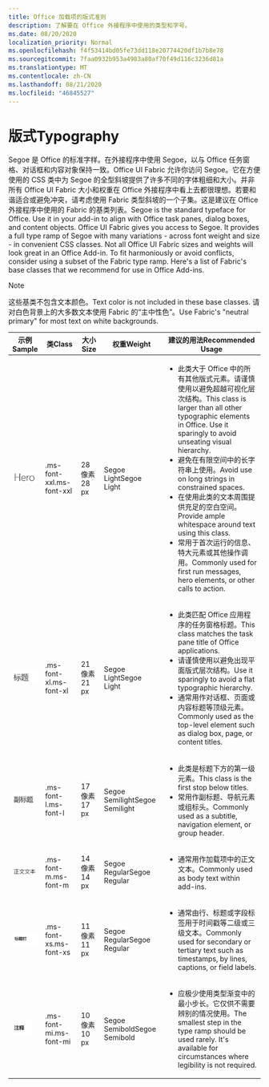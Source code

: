 ```yaml
---
title: Office 加载项的版式准则
description: 了解要在 Office 外接程序中使用的类型和字号。
ms.date: 08/20/2020
localization_priority: Normal
ms.openlocfilehash: f4f53414bd05fe73dd118e20774420df1b7b8e78
ms.sourcegitcommit: 7faa0932b953a4983a80af70f49d116c3236d81a
ms.translationtype: MT
ms.contentlocale: zh-CN
ms.lasthandoff: 08/21/2020
ms.locfileid: "46845527"
---
```

# <a name="typography"></a><span data-ttu-id="44e57-103">版式</span><span class="sxs-lookup"><span data-stu-id="44e57-103">Typography</span></span>

<span data-ttu-id="44e57-p101">Segoe 是 Office 的标准字样。在外接程序中使用 Segoe，以与 Office 任务窗格、对话框和内容对象保持一致。Office UI Fabric 允许你访问 Segoe。它在方便使用的 CSS 类中为 Segoe 的全型斜坡提供了许多不同的字体粗细和大小。并非所有 Office UI Fabric 大小和权重在 Office 外接程序中看上去都很理想。若要和谐适合或避免冲突，请考虑使用 Fabric 类型斜坡的一个子集。这是建议在 Office 外接程序中使用的 Fabric 的基类列表。</span><span class="sxs-lookup"><span data-stu-id="44e57-p101">Segoe is the standard typeface for Office. Use it in your add-in to align with Office task panes, dialog boxes, and content objects. Office UI Fabric gives you access to Segoe. It provides a full type ramp of Segoe with many variations - across font weight and size - in convenient CSS classes. Not all Office UI Fabric sizes and weights will look great in an Office Add-in. To fit harmoniously or avoid conflicts, consider using a subset of the Fabric type ramp. Here's a list of Fabric's base classes that we recommend for use in Office Add-ins.</span></span>

> [!NOTE]
> <span data-ttu-id="44e57-111">这些基类不包含文本颜色。</span><span class="sxs-lookup"><span data-stu-id="44e57-111">Text color is not included in these base classes.</span></span> <span data-ttu-id="44e57-112">请对白色背景上的大多数文本使用 Fabric 的“主中性色”。</span><span class="sxs-lookup"><span data-stu-id="44e57-112">Use Fabric's "neutral primary" for most text on white backgrounds.</span></span>

|<span data-ttu-id="44e57-113">示例</span><span class="sxs-lookup"><span data-stu-id="44e57-113">Sample</span></span> |<span data-ttu-id="44e57-114">类</span><span class="sxs-lookup"><span data-stu-id="44e57-114">Class</span></span> |<span data-ttu-id="44e57-115">大小</span><span class="sxs-lookup"><span data-stu-id="44e57-115">Size</span></span> |<span data-ttu-id="44e57-116">权重</span><span class="sxs-lookup"><span data-stu-id="44e57-116">Weight</span></span> |<span data-ttu-id="44e57-117">建议的用法</span><span class="sxs-lookup"><span data-stu-id="44e57-117">Recommended Usage</span></span> |
|------ |----- |---- |------ |----------------- |
|![特大文本图像](../images/add-in-typeramp-hero.png)|<span data-ttu-id="44e57-119">.ms-font-xxl</span><span class="sxs-lookup"><span data-stu-id="44e57-119">.ms-font-xxl</span></span> |<span data-ttu-id="44e57-120">28 像素</span><span class="sxs-lookup"><span data-stu-id="44e57-120">28 px</span></span> | <span data-ttu-id="44e57-121">Segoe Light</span><span class="sxs-lookup"><span data-stu-id="44e57-121">Segoe Light</span></span> |<ul><li><span data-ttu-id="44e57-p103">此类大于 Office 中的所有其他版式元素。请谨慎使用以避免超越可视化层次结构。</span><span class="sxs-lookup"><span data-stu-id="44e57-p103">This class is larger than all other typographic elements in Office. Use it sparingly to avoid unseating visual hierarchy.</span></span></li><li><span data-ttu-id="44e57-124">避免在有限空间中的长字符串上使用。</span><span class="sxs-lookup"><span data-stu-id="44e57-124">Avoid use on long strings in constrained spaces.</span></span></li><li><span data-ttu-id="44e57-125">在使用此类的文本周围提供充足的空白空间。</span><span class="sxs-lookup"><span data-stu-id="44e57-125">Provide ample whitespace around text using this class.</span></span></li><li><span data-ttu-id="44e57-126">常用于首次运行的信息、特大元素或其他操作调用。</span><span class="sxs-lookup"><span data-stu-id="44e57-126">Commonly used for first run messages, hero elements, or other calls to action.</span></span></li></ul> |
|![标题文本图像](../images/add-in-typeramp-title.png)|<span data-ttu-id="44e57-128">.ms-font-xl</span><span class="sxs-lookup"><span data-stu-id="44e57-128">.ms-font-xl</span></span> |<span data-ttu-id="44e57-129">21 像素</span><span class="sxs-lookup"><span data-stu-id="44e57-129">21 px</span></span> |<span data-ttu-id="44e57-130">Segoe Light</span><span class="sxs-lookup"><span data-stu-id="44e57-130">Segoe Light</span></span> | <ul><li><span data-ttu-id="44e57-131">此类匹配 Office 应用程序的任务窗格标题。</span><span class="sxs-lookup"><span data-stu-id="44e57-131">This class matches the task pane title of Office applications.</span></span></li><li><span data-ttu-id="44e57-132">请谨慎使用以避免出现平面版式层次结构。</span><span class="sxs-lookup"><span data-stu-id="44e57-132">Use it sparingly to avoid a flat typographic hierarchy.</span></span></li><li><span data-ttu-id="44e57-133">通常用作对话框、页面或内容标题等顶级元素。</span><span class="sxs-lookup"><span data-stu-id="44e57-133">Commonly used as the top-level element such as dialog box, page, or content titles.</span></span></li></ul> |
|![副标题文本图像](../images/add-in-typeramp-subtitle.png)|<span data-ttu-id="44e57-135">.ms-font-l</span><span class="sxs-lookup"><span data-stu-id="44e57-135">.ms-font-l</span></span> |<span data-ttu-id="44e57-136">17 像素</span><span class="sxs-lookup"><span data-stu-id="44e57-136">17 px</span></span> |<span data-ttu-id="44e57-137">Segoe Semilight</span><span class="sxs-lookup"><span data-stu-id="44e57-137">Segoe Semilight</span></span> | <ul><li><span data-ttu-id="44e57-138">此类是标题下方的第一级元素。</span><span class="sxs-lookup"><span data-stu-id="44e57-138">This class is the first stop below titles.</span></span></li><li><span data-ttu-id="44e57-139">常用作副标题、导航元素或组标头。</span><span class="sxs-lookup"><span data-stu-id="44e57-139">Commonly used as a subtitle, navigation element, or group header.</span></span></li><ul> |
|![正文文本图像](../images/add-in-typeramp-body.png)|<span data-ttu-id="44e57-141">.ms-font-m</span><span class="sxs-lookup"><span data-stu-id="44e57-141">.ms-font-m</span></span> |<span data-ttu-id="44e57-142">14 像素</span><span class="sxs-lookup"><span data-stu-id="44e57-142">14 px</span></span> |<span data-ttu-id="44e57-143">Segoe Regular</span><span class="sxs-lookup"><span data-stu-id="44e57-143">Segoe Regular</span></span> |<ul><li><span data-ttu-id="44e57-144">通常用作加载项中的正文文本。</span><span class="sxs-lookup"><span data-stu-id="44e57-144">Commonly used as body text within add-ins.</span></span></li><ul>|
|![描述文字图像](../images/add-in-typeramp-caption.png)|<span data-ttu-id="44e57-146">.ms-font-xs</span><span class="sxs-lookup"><span data-stu-id="44e57-146">.ms-font-xs</span></span> |<span data-ttu-id="44e57-147">11 像素</span><span class="sxs-lookup"><span data-stu-id="44e57-147">11 px</span></span> | <span data-ttu-id="44e57-148">Segoe Regular</span><span class="sxs-lookup"><span data-stu-id="44e57-148">Segoe Regular</span></span> |<ul><li><span data-ttu-id="44e57-149">通常由行、标题或字段标签用于时间戳等二级或三级文本。</span><span class="sxs-lookup"><span data-stu-id="44e57-149">Commonly used for secondary or tertiary text such as timestamps, by lines, captions, or field labels.</span></span></li><ul>|
|![注释文本图像](../images/add-in-typeramp-annotation.png)|<span data-ttu-id="44e57-151">.ms-font-mi</span><span class="sxs-lookup"><span data-stu-id="44e57-151">.ms-font-mi</span></span> |<span data-ttu-id="44e57-152">10 像素</span><span class="sxs-lookup"><span data-stu-id="44e57-152">10 px</span></span> |<span data-ttu-id="44e57-153">Segoe Semibold</span><span class="sxs-lookup"><span data-stu-id="44e57-153">Segoe Semibold</span></span> |<ul><li><span data-ttu-id="44e57-p104">应极少使用类型渐变中的最小步长。它仅供不需要辨别的情况使用。</span><span class="sxs-lookup"><span data-stu-id="44e57-p104">The smallest step in the type ramp should be used rarely. It's available for circumstances where legibility is not required.</span></span></li><ul>|
